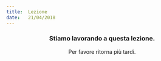 ```yaml
---
title:  Lezione
date:   21/04/2018
---
```


### <center>Stiamo lavorando a questa lezione.</center>
<center>Per favore ritorna più tardi.</center>